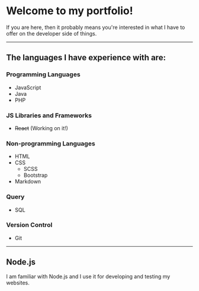 # Welcome to my portfolio!
If you are here, then it probably means you're interested in what I have to offer on the developer side of things.

- - -

## The languages I have experience with are:
### Programming Languages
- JavaScript
- Java
- PHP

### JS Libraries and Frameworks
- ~~React~~ (Working on it!)

### Non-programming Languages
- HTML
- CSS
  - SCSS
  - Bootstrap
- Markdown

### Query
- SQL

### Version Control
- Git

- - -

## Node.js
I am familiar with Node.js and I use it for developing and testing my websites.